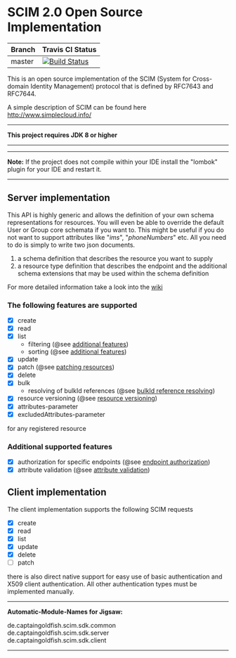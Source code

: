# SCIM 2.0 Open Source Implementation


|  Branch | Travis CI Status |
| :------ | :--------------- | 
| master  | [![Build Status](https://travis-ci.com/Captain-P-Goldfish/SCIM-SDK.svg?branch=master)](https://travis-ci.com/Captain-P-Goldfish/SCIM-SDK)

This is an open source implementation of the SCIM (System for Cross-domain Identity Management) protocol that is
 defined by RFC7643 and RFC7644. 

A simple description of SCIM can be found here http://www.simplecloud.info/

---
**This project requires JDK 8 or higher**

---

---
**Note:**
If the project does not compile within your IDE install the "lombok" plugin for your IDE and restart it.

---

## Server implementation

This API is highly generic and allows the definition of your own schema representations for resources. You will even be
able to override the default User or Group core schemata if you want to. This might be useful if you do not want to 
support attributes like "*ims*", "*phoneNumbers*" etc. All you need to do is simply to write two json documents.

1. a schema definition that describes the resource you want to supply
2. a resource type definition that describes the endpoint and the additional schema extensions that may be used within
 the schema definition  

For more detailed information take a look into the [wiki](https://github.com/Captain-P-Goldfish/SCIM/wiki)

### The following features are supported

- [x] create
- [x] read
- [x] list
  * filtering (@see [additional features](https://github.com/Captain-P-Goldfish/SCIM/wiki/Additional-Features))
  * sorting (@see [additional features](https://github.com/Captain-P-Goldfish/SCIM/wiki/Additional-Features))
- [x] update
- [x] patch (@see [patching resources](https://github.com/Captain-P-Goldfish/SCIM/wiki/Patching-resources))
- [x] delete
- [x] bulk
  * resolving of bulkId references (@see [bulkId reference resolving](https://github.com/Captain-P-Goldfish/SCIM/wiki/BulkId-reference-resolving))
- [x] resource versioning (@see [resource versioning](https://github.com/Captain-P-Goldfish/SCIM-SDK/wiki/Resource-versioning))
- [x] attributes-parameter
- [x] excludedAttributes-parameter

for any registered resource

### Additional supported features

- [x] authorization for specific endpoints (@see [endpoint authorization](https://github.com/Captain-P-Goldfish/SCIM-SDK/wiki/Endpoint-authorization))
- [x] attribute validation (@see [attribute validation](https://github.com/Captain-P-Goldfish/SCIM-SDK/wiki/Attribute-validation)) 

## Client implementation

The client implementation supports the following SCIM requests

- [x] create
- [x] read
- [x] list
- [x] update
- [x] delete
- [ ] patch

there is also direct native support for easy use of basic authentication and X509 client authentication. All other
authentication types must be implemented manually.
 
 
---
**Automatic-Module-Names for Jigsaw:**

de.captaingoldfish.scim.sdk.common  
de.captaingoldfish.scim.sdk.server  
de.captaingoldfish.scim.sdk.client

---
